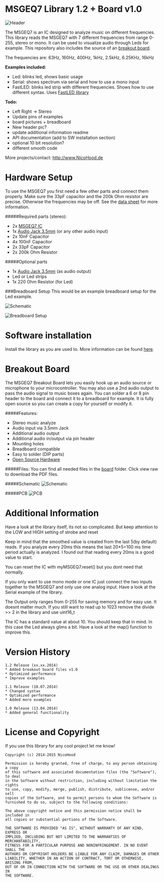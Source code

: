 MSGEQ7 Library 1.2 + Board v1.0
===============================
![Header](header.png)

The MSGEQ7 is an IC designed to analyze music on different frequencies.
This library reads the MSGEQ7 with 7 different frequencies from range 0-255, stereo or mono.
It can be used to visualize audio through Leds for example.
This repository also includes the source of an [breakout board](https://github.com/NicoHood/MSGEQ7/tree/dev#breakout-board).

The frequencies are:
63Hz, 160Hz, 400Hz, 1kHz, 2.5kHz, 6.25KHz, 16kHz

**Examples included:**
* Led: blinks led, shows basic usage
* Serial: shows spectrum via serial and how to use a mono input
* FastLED: blinks led strip with different frequencies. Shows how to use different syntax.
Uses [FastLED library](https://github.com/FastLED/FastLED)

**Todo:**
* Left Right -> Stereo
* Update pins of examples
* board pictures + breadboard
* New header pic?
* update additional information readme
* API documentation (add to SW installation section)
* optional 10 bit resolution?
* different smooth code

More projects/contact:
http://www.NicoHood.de


Hardware Setup
==============
To use the MSGEQ7 you first need a few other parts and connect them properly.
Make sure the 33pF capacitor and the 200k Ohm resistor are precise.
Otherwise the frequencies may be off.
See the [data sheet](https://www.sparkfun.com/datasheets/Components/General/MSGEQ7.pdf) for more information.

#####Required parts (stereo):
* 2x [MSGEQ7 IC](https://www.sparkfun.com/products/10468)
* 1x [Audio Jack 3.5mm](https://www.sparkfun.com/products/8032) (or any other audio input)
* 2x 10nF Capacitor
* 4x 100nF Capacitor
* 2x 33pF Capacitor
* 2x 200k Ohm Resistor

#####Optional parts
* 1x [Audio Jack 3.5mm](https://www.sparkfun.com/products/8032) (as audio output)
* Led or Led strips
* 1x 220 Ohm Resistor (for Led)

###Breadboard Setup
This would be an example breadboard setup for the Led example.

![Schematic](breadboard/MSGEQ7_Schematic.png)

![Breadboard Setup](breadboard/MSGEQ7_Breadboard.png)


Software installation
=====================
Install the library as you are used to.
More information can be found [here](http://arduino.cc/en/guide/libraries).


Breakout Board
==============
The MSGEQ7 Breakout Board lets you easily hook up an audio source or microphone to your microcontroller.
You may also use a 2nd audio output to pass the audio signal to music boxes again.
You can solder a 6 or 8 pin header to the board and connect it to a breadboard for example.
It is fully open source so you can create a copy for yourself or modify it.

#####Features:
* Stereo music analyze
* Audio input via 3.5mm Jack
* Additional audio output
* Additional audio in/output via pin header
* Mounting holes
* Breadboard compatible
* Easy to solder (DIP parts)
* [Open Source Hardware](http://www.oshwa.org/definition/)

#####Files:
You can find all needed files in the [board](board/) folder.
Click view raw to download the PDF files.

#####Schematic
![Schematic](board/MSGEQ7_Schematic.png)

#####PCB
![PCB](board/MSGEQ7_PCB.png)


Additional Information
======================
Have a look at the library itself, its not so complicated.
But keep attention to the LOW and HIGH setting of strobe and reset

Keep in mind that the smoothed value is created from the last 5(by default) reads.
If you analyze every 20ms this means the last 20*5=100 ms time period actually is analyzed.
I found out that reading every 20ms is a good value to start.

You can reset the IC with myMSGEQ7.reset() but you dont need that normally.

If you only want to use mono mode or one IC just connect the two inputs together to the MSGEQ7
and only use one analog input. Have a look at the Serial example of the library.

The Output only ranges from 0-255 for saving memory and for easy use. It doesnt matter much.
If you still want to read up to 1023 remove the divide >> 2 in the library and use uint16_t

The IC has a standard value at about 10. You should keep that in mind.
In this case the Led always glims a bit. Have a look at the map() function to improve this.

Version History
===============
```
1.2 Release (xx.xx.2014)
* Added breakout board files v1.0
* Optimized performance
* Improve examples

1.1 Release (10.07.2014)
* Changed syntax
* Optimized performance
* Added more examples

1.0 Release (13.04.2014)
* Added general functionality
```

License and Copyright
=====================
If you use this library for any cool project let me know!

```
Copyright (c) 2014-2015 NicoHood

Permission is hereby granted, free of charge, to any person obtaining a copy
of this software and associated documentation files (the "Software"), to deal
in the Software without restriction, including without limitation the rights
to use, copy, modify, merge, publish, distribute, sublicense, and/or sell
copies of the Software, and to permit persons to whom the Software is
furnished to do so, subject to the following conditions:

The above copyright notice and this permission notice shall be included in
all copies or substantial portions of the Software.

THE SOFTWARE IS PROVIDED "AS IS", WITHOUT WARRANTY OF ANY KIND, EXPRESS OR
IMPLIED, INCLUDING BUT NOT LIMITED TO THE WARRANTIES OF MERCHANTABILITY,
FITNESS FOR A PARTICULAR PURPOSE AND NONINFRINGEMENT. IN NO EVENT SHALL THE
AUTHORS OR COPYRIGHT HOLDERS BE LIABLE FOR ANY CLAIM, DAMAGES OR OTHER
LIABILITY, WHETHER IN AN ACTION OF CONTRACT, TORT OR OTHERWISE, ARISING FROM,
OUT OF OR IN CONNECTION WITH THE SOFTWARE OR THE USE OR OTHER DEALINGS IN
THE SOFTWARE.
```